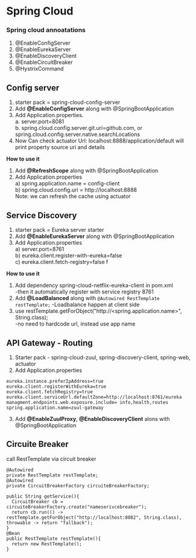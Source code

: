 
# Spring Cloud

### Spring cloud annoatations
1. @EnableConfigServer
2. @EnableEurekaServer  
3. @EnableDiscoveryClient  
4. @EnableCircuitBreaker  
5. @HystrixCommand


## Config server
1. starter pack = spring-cloud-config-server
2. Add **@EnableConfigServer** along with @SpringBootApplication  
3. Add Application.properties.   
  a. server.port=8081  
  b. spring.cloud.config.server.git.uri=github.com, or spring.cloud.config.server.native.searchLocations   
4. Now Can check actuator Url: localhost:8888/application/default will print property source uri and details   

**How to use it**
1. Add **@RefreshScope** along with @SpringBootApplication
2. Add Application.properties   
   a) spring.application.name = config-client  
   b) spring.cloud.config.uri = http://localhost:8888  
Note: we can refresh the cache using actuator  

## Service Discovery  
1. starter pack = Eureka server starter  
2. Add **@EnableEurekaServer** along with @SpringBootApplication  
3. Add Application.properties    
  a) server.port=8761  
  b) eureka.client.register-with-eureka=false  
  c) eureka.client.fetch-registry=false  f  

**How to use it**    
1. Add dependency spring-cloud-netflix-eureka-client in pom.xml  
-then it automatically register with service registry 8761   
2. Add **@LoadBalanced** along with ```@Autowired RestTemplate restTemplate;```
-Loadbalance happen at client side  
3. use restTemplate.getForObject("http://<spring.application.name>", String.class);  
-no need to hardcode url, instead use app name  


## API Gateway  - Routing  
1. Starter pack - spring-cloud-zuul, spring-discovery-client, spring-web, actuator  
2. Add Application.properties  
```
eureka.instance.preferIpAddress=true
eureka.client.registerWithEureka=true
eureka.client.fetchRegistry=true
eureka.client.serviceUrl.defaultZone=http://localhost:8761/eureka  
managment.endpoints.web.exposure.include= info,health,routes  
spring.application.name=zuul-gateway  
```
3. Add **@EnableZuulProxy**, **@EnableDiscoveryClient** alons with @SpringBootApplication  

## Circuite Breaker  
call RestTemplate via circuit breaker  
```
@Autowired
private RestTemplate restTemplate;
@Autowired
private CircuitBreakerFactory circuiteBreakerFactory;

public String getService(){
  CircuitBreaker cb = circuiteBreakerFactory.create("nameserivcebreaker");
  return cb.run(() -> restTemplate.getForObject("http://localhost:8082", String.class), throwable -> return "fallback");
}
@Bean  
public RestTemplate restTemplate(){
  return new RestTemplate();
}
```
